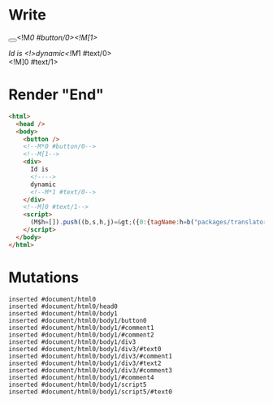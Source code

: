 # Write
  <button></button><!M*0 #button/0><!M[1><div>Id is <!>dynamic<!M*1 #text/0></div><!M]0 #text/1><script>(M$h=[]).push((b,s,h,j)=>({0:{tagName:h=b("packages/translator-tags/src/__tests__/fixtures/dynamic-tag-custom-native/components/child.marko"),"#text/1!":j={},"#text/1(":h},1:j,$global:{}}),[0,"packages/translator-tags/src/__tests__/fixtures/dynamic-tag-custom-native/template.marko_0_tagName",])</script>


# Render "End"
```html
<html>
  <head />
  <body>
    <button />
    <!--M*0 #button/0-->
    <!--M[1-->
    <div>
      Id is 
      <!---->
      dynamic
      <!--M*1 #text/0-->
    </div>
    <!--M]0 #text/1-->
    <script>
      (M$h=[]).push((b,s,h,j)=&gt;({0:{tagName:h=b("packages/translator-tags/src/__tests__/fixtures/dynamic-tag-custom-native/components/child.marko"),"#text/1!":j={},"#text/1(":h},1:j,$global:{}}),[0,"packages/translator-tags/src/__tests__/fixtures/dynamic-tag-custom-native/template.marko_0_tagName",])
    </script>
  </body>
</html>
```

# Mutations
```
inserted #document/html0
inserted #document/html0/head0
inserted #document/html0/body1
inserted #document/html0/body1/button0
inserted #document/html0/body1/#comment1
inserted #document/html0/body1/#comment2
inserted #document/html0/body1/div3
inserted #document/html0/body1/div3/#text0
inserted #document/html0/body1/div3/#comment1
inserted #document/html0/body1/div3/#text2
inserted #document/html0/body1/div3/#comment3
inserted #document/html0/body1/#comment4
inserted #document/html0/body1/script5
inserted #document/html0/body1/script5/#text0
```